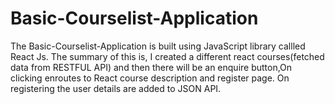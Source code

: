 # Basic-Courselist-Application
The Basic-Courselist-Application is built using JavaScript library callled React Js. The summary of this is, I created a different react courses(fetched data from RESTFUL API) and then there will be an enquire button,On clicking enroutes to React course description and register page. On registering the user details are added to JSON API.
